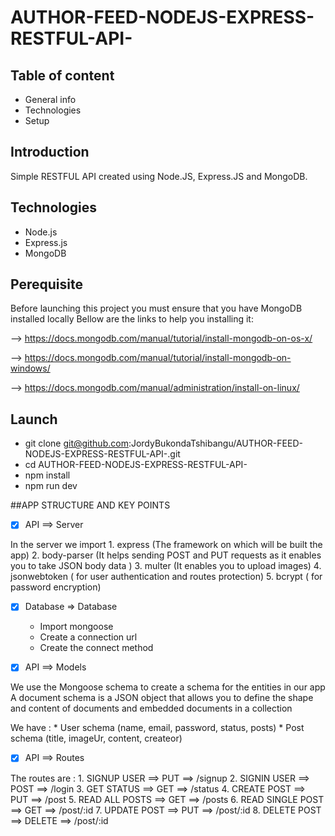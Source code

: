 # AUTHOR-FEED-NODEJS-EXPRESS-RESTFUL-API-


## Table of content 

* General info
* Technologies
* Setup

## Introduction 

Simple RESTFUL API created using Node.JS, Express.JS and MongoDB.

## Technologies

* Node.js
* Express.js
* MongoDB

## Perequisite

Before launching this project you must ensure that you have MongoDB installed locally
Bellow are the links to help you installing it:

 —> https://docs.mongodb.com/manual/tutorial/install-mongodb-on-os-x/
 
—> https://docs.mongodb.com/manual/tutorial/install-mongodb-on-windows/

—> https://docs.mongodb.com/manual/administration/install-on-linux/

## Launch

*  git clone git@github.com:JordyBukondaTshibangu/AUTHOR-FEED-NODEJS-EXPRESS-RESTFUL-API-.git
* cd AUTHOR-FEED-NODEJS-EXPRESS-RESTFUL-API-
* npm install 
* npm run dev

##APP STRUCTURE AND KEY POINTS


- [x] API ==> Server
			
In the server we import 
    1.  express (The framework on which will be built the app)
    2.  body-parser (It helps sending POST and PUT requests as it enables you to take JSON body data )
    3.  multer (It enables you to upload images)
    4.  jsonwebtoken ( for user authentication and routes protection)
    5.  bcrypt ( for password encryption)

- [x] Database  => Database
    * Import mongoose 
    * Create a connection url
    * Create the connect method 	

- [x] API ==> Models

We use the Mongoose schema to create a schema for the entities in our app
A document schema is a JSON object that allows you to define the shape and content of documents and embedded documents in a collection

We have : 
    * User schema (name, email, password, status, posts)
    *  Post schema (title, imageUr, content, createor)

- [x] API ==> Routes

The routes are : 
    1. SIGNUP USER  ==>  PUT ==> /signup
    2. SIGNIN USER  ==> POST ==> /login
    3. GET STATUS  ==> GET ==> /status
    4. CREATE POST ==> PUT ==> /post
    5. READ ALL POSTS ==> GET ==> /posts
    6. READ SINGLE POST ==> GET ==> /post/:id
    7. UPDATE POST ==> PUT ==> /post/:id
    8. DELETE POST ==> DELETE ==> /post/:id






